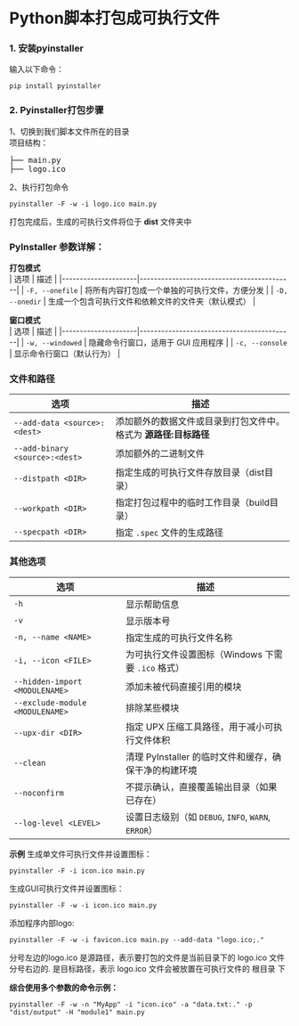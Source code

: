 # Python脚本打包成可执行文件

### 1. 安装pyinstaller
输入以下命令：
```shell
pip install pyinstaller
```

### 2. Pyinstaller打包步骤
1、切换到我们脚本文件所在的目录  
项目结构：
<pre>
├── main.py
├── logo.ico
</pre>
2、执行打包命令
```
pyinstaller -F -w -i logo.ico main.py
```
打包完成后，生成的可执行文件将位于 **dist** 文件夹中  

### PyInstaller 参数详解：
**打包模式**  
| 选项                | 描述                                      |
|---------------------|-------------------------------------------|
| `-F, --onefile`     | 将所有内容打包成一个单独的可执行文件，方便分发 |
| `-D, --onedir`      | 生成一个包含可执行文件和依赖文件的文件夹（默认模式） |


**窗口模式**  
| 选项                | 描述                                      |
|---------------------|-------------------------------------------|
| `-w, --windowed`    | 隐藏命令行窗口，适用于 GUI 应用程序       |
| `-c, --console`     | 显示命令行窗口（默认行为）                |


### **文件和路径**  
| 选项                        | 描述                                      |
|-----------------------------|-------------------------------------------|
| `--add-data <source>:<dest>` | 添加额外的数据文件或目录到打包文件中。格式为 **源路径:目标路径** |
| `--add-binary <source>:<dest>` | 添加额外的二进制文件                       |
| `--distpath <DIR>`          | 指定生成的可执行文件存放目录（dist目录）   |
| `--workpath <DIR>`          | 指定打包过程中的临时工作目录（build目录）  |
| `--specpath <DIR>`          | 指定 `.spec` 文件的生成路径                |

### **其他选项**  
| 选项                            | 描述                                      |
|---------------------------------|-------------------------------------------|
| `-h`                            | 显示帮助信息                              |
| `-v`                            | 显示版本号                                |
| `-n, --name <NAME>`             | 指定生成的可执行文件名称                   |
| `-i, --icon <FILE>`             | 为可执行文件设置图标（Windows 下需要 `.ico` 格式） |
| `--hidden-import <MODULENAME>`  | 添加未被代码直接引用的模块                 |
| `--exclude-module <MODULENAME>` | 排除某些模块                               |
| `--upx-dir <DIR>`               | 指定 UPX 压缩工具路径，用于减小可执行文件体积 |
| `--clean`                       | 清理 PyInstaller 的临时文件和缓存，确保干净的构建环境 |
| `--noconfirm`                   | 不提示确认，直接覆盖输出目录（如果已存在） |
| `--log-level <LEVEL>`           | 设置日志级别（如 `DEBUG`, `INFO`, `WARN`, `ERROR`） |

**示例**
生成单文件可执行文件并设置图标：
```
pyinstaller -F -i icon.ico main.py
```
生成GUI可执行文件并设置图标：
```
pyinstaller -F -w -i icon.ico main.py
```
添加程序内部logo:
```
pyinstaller -F -w -i favicon.ico main.py --add-data "logo.ico;."
```
分号左边的logo.ico 是源路径，表示要打包的文件是当前目录下的 logo.ico 文件  
分号右边的. 是目标路径，表示 logo.ico 文件会被放置在可执行文件的 根目录 下  

**综合使用多个参数的命令示例：**
```
pyinstaller -F -w -n "MyApp" -i "icon.ico" -a "data.txt:." -p "dist/output" -H "module1" main.py
```
